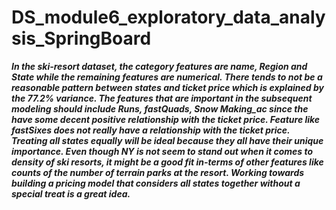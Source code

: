 # DS_module6_exploratory_data_analysis_SpringBoard

***In the ski-resort dataset, the category features are name, Region and State while the remaining features are numerical. There tends to not be a reasonable pattern between states and ticket price which is explained by the 77.2% variance. The features that are important in the subsequent modeling should include Runs, fastQuads, Snow Making_ac since the have some decent positive relationship with the ticket price. Feature like fastSixes does not really have a relationship with the ticket price. Treating all states equally will be ideal because they all have their unique importance. Even though NY is not seem to stand out when it comes to density of ski resorts, it might be a good fit in-terms of other features like counts of the number of terrain parks at the resort. Working towards building a pricing model that considers all states together without a special treat is a great idea.***
